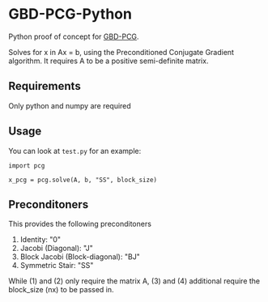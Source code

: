 # GBD-PCG-Python

Python proof of concept for [GBD-PCG](https://github.com/A2R-Lab/GBD-PCG/tree/main). 

Solves for x in Ax = b, using the Preconditioned Conjugate Gradient algorithm. It requires A to be a positive semi-definite matrix.

## Requirements

Only python and numpy are required

## Usage

You can look at ```test.py``` for an example:
```
import pcg

x_pcg = pcg.solve(A, b, "SS", block_size)
```

## Preconditoners

This provides the following preconditoners

1. Identity: "0"
2. Jacobi (Diagonal): "J"
3. Block Jacobi (Block-diagonal): "BJ"
4. Symmetric Stair: "SS" 

While (1) and (2) only require the matrix A, (3) and (4) additional require the block_size (nx) to be passed in.